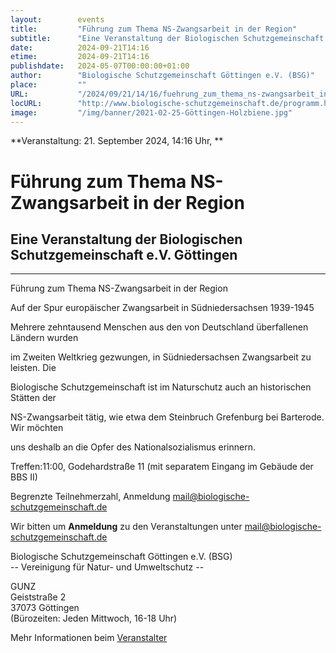 ```yaml
---
layout:        events
title:         "Führung zum Thema NS-Zwangsarbeit in der Region"
subtitle:      "Eine Veranstaltung der Biologischen Schutzgemeinschaft e.V. Göttingen"
date:          2024-09-21T14:16
etime:         2024-09-21T14:16
publishdate:   2024-05-07T00:00:00+01:00
author:        "Biologische Schutzgemeinschaft Göttingen e.V. (BSG)"
place:         ""
URL:           "/2024/09/21/14/16/fuehrung_zum_thema_ns-zwangsarbeit_in_der_region"
locURL:        "http://www.biologische-schutzgemeinschaft.de/programm.html"
image:         "/img/banner/2021-02-25-Göttingen-Holzbiene.jpg"
---
```


**Veranstaltung: 21. September 2024, 14:16 Uhr, **

Führung zum Thema NS-Zwangsarbeit in der Region
===========

Eine Veranstaltung der Biologischen Schutzgemeinschaft e.V. Göttingen
-----------

-------------

Führung zum Thema NS-Zwangsarbeit in der Region

Auf der Spur europäischer Zwangsarbeit in Südniedersachsen 1939-1945

Mehrere zehntausend Menschen aus den von Deutschland überfallenen Ländern wurden

im Zweiten Weltkrieg gezwungen, in Südniedersachsen Zwangsarbeit zu leisten. Die

Biologische Schutzgemeinschaft ist im Naturschutz auch an historischen Stätten der

NS-Zwangsarbeit tätig, wie etwa dem Steinbruch Grefenburg bei Barterode. Wir möchten

uns deshalb an die Opfer des Nationalsozialismus erinnern.

Treffen:11:00, Godehardstraße 11 (mit separatem Eingang im Gebäude der BBS II)

Begrenzte Teilnehmerzahl, Anmeldung mail@biologische-schutzgemeinschaft.de


Wir bitten um **Anmeldung** zu den Veranstaltungen unter mail@biologische-schutzgemeinschaft.de

Biologische Schutzgemeinschaft Göttingen e.V. (BSG)  
-- Vereinigung für Natur- und Umweltschutz --  

GUNZ  
Geiststraße 2  
37073 Göttingen  
(Bürozeiten: Jeden Mittwoch, 16-18 Uhr)


Mehr Informationen beim [Veranstalter](http://www.biologische-schutzgemeinschaft.de/programm.html)
